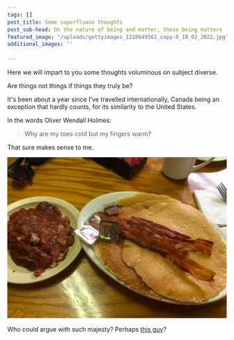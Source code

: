 ```yaml
---
tags: []
post_title: Some superfluous thoughts
post_sub-head: On the nature of being and matter, these being matters
featured_image: "/uploads/gettyimages_1218649561_copy-0_18_02_2022.jpg"
additional_images: ''

---
```

Here we will impart to you some thoughts voluminous on subject diverse.

Are things not things if things they truly be?

It's been about a year since I've travelled internationally, Canada being an exception that hardly counts, for its similarity to the United States.

In the words Oliver Wendall Holmes:

> Why are my toes cold but my fingers warm?

That sure makes sense to me.

![](/uploads/greasy_boys1_18_02_2022.jpeg)

Who could argue with such majesty? Perhaps [this guy](https://nextjs.org/docs/api-reference/next.config.js/setting-a-custom-build-directory)?